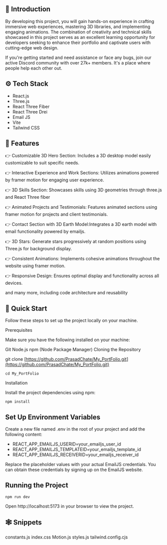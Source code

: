 ## 🤖 Introduction
By developing this project, you will gain hands-on experience in crafting immersive web experiences, mastering 3D libraries, and implementing engaging animations. The combination of creativity and technical skills showcased in this project serves as an excellent learning opportunity for developers seeking to enhance their portfolio and captivate users with cutting-edge web design.

If you're getting started and need assistance or face any bugs, join our active Discord community with over 27k+ members. It's a place where people help each other out.



## ⚙️ Tech Stack
- React.js
- Three.js
- React Three Fiber
- React Three Drei
- Email JS
- Vite
- Tailwind CSS

## 🔋 Features
👉 Customizable 3D Hero Section: Includes a 3D desktop model easily customizable to suit specific needs.

👉 Interactive Experience and Work Sections: Utilizes animations powered by framer motion for engaging user experience.

👉 3D Skills Section: Showcases skills using 3D geometries through three.js and React Three fiber

👉 Animated Projects and Testimonials: Features animated sections using framer motion for projects and client testimonials.

👉 Contact Section with 3D Earth Model:Integrates a 3D earth model with email functionality powered by emailjs.

👉 3D Stars: Generate stars progressively at random positions using Three.js for background display.

👉 Consistent Animations: Implements cohesive animations throughout the website using framer motion.

👉 Responsive Design: Ensures optimal display and functionality across all devices.

and many more, including code architecture and reusability

## 🤸 Quick Start
Follow these steps to set up the project locally on your machine.

Prerequisites

Make sure you have the following installed on your machine:

Git
Node.js
npm (Node Package Manager)
Cloning the Repository

git clone [https://github.com/PrasadChate/My_PortFolio.git](https://github.com/PrasadChate/My_PortFolio.git)
```assembly
cd My_PortFolio
```
Installation

Install the project dependencies using npm:
```assembly
npm install

```
## Set Up Environment Variables
Create a new file named .env in the root of your project and add the following content:

- REACT_APP_EMAILJS_USERID=your_emailjs_user_id
- REACT_APP_EMAILJS_TEMPLATEID=your_emailjs_template_id
- REACT_APP_EMAILJS_RECEIVERID=your_emailjs_receiver_id
  
Replace the placeholder values with your actual EmailJS credentials. You can obtain these credentials by signing up on the EmailJS website.

## Running the Project

```assembly
npm run dev
```

Open http://localhost:5173 in your browser to view the project.

## 🕸️ Snippets
constants.js
index.css
Motion.js
styles.js
tailwind.config.cjs
